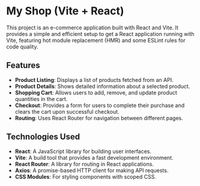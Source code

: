 # My Shop (Vite + React)

This project is an e-commerce application built with React and Vite. It provides a simple and efficient setup to get a React application running with Vite, featuring hot module replacement (HMR) and some ESLint rules for code quality.

## Features

- **Product Listing**: Displays a list of products fetched from an API.
- **Product Details**: Shows detailed information about a selected product.
- **Shopping Cart**: Allows users to add, remove, and update product quantities in the cart.
- **Checkout**: Provides a form for users to complete their purchase and clears the cart upon successful checkout.
- **Routing**: Uses React Router for navigation between different pages.

## Technologies Used

- **React**: A JavaScript library for building user interfaces.
- **Vite**: A build tool that provides a fast development environment.
- **React Router**: A library for routing in React applications.
- **Axios**: A promise-based HTTP client for making API requests.
- **CSS Modules**: For styling components with scoped CSS.
